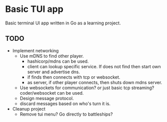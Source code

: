 # Basic TUI app

Basic terminal UI app written in Go as a learning project.

## TODO

* Implement networking
  * Use mDNS to find other player.
    * hashicorp/mdns can be used.
    * client can lookup specific service. If does not find then start own server and advertise dns.
    * if finds then connects with tcp or websocket.
    * as server, if other player connects, then shuts down mdns server.
  * Use websockets for communication? or just basic tcp streaming? coder/websocket can be used.
  * Design message protocol.
  * discard messages based on who's turn it is.
* Cleanup project
  * Remove tui menu? Go directly to battleships?
